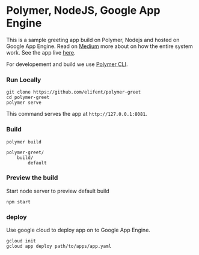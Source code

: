 # Polymer, NodeJS, Google App Engine

This is a sample greeting app build on Polymer, Nodejs and hosted on Google App Engine. Read on [Medium](https://medium.com/@aneesshameed/polymer-node-js-google-app-engine-f25c78ed5ea1) more about on how the entire system work. See the app live [here](https://polymer-greets.appspot.com/).

For developement and build we use [Polymer CLI](https://github.com/Polymer/polymer-cli).


### Run Locally

    git clone https://github.com/elifent/polymer-greet
    cd polymer-greet
    polymer serve

This command serves the app at `http://127.0.0.1:8081`.

### Build

    polymer build


```
polymer-greet/
    build/
        default
```

### Preview the build
Start node server to preview default build

    npm start

### deploy
Use google cloud to deploy app on to Google App Engine.

    gcloud init
    gcloud app deploy path/to/apps/app.yaml